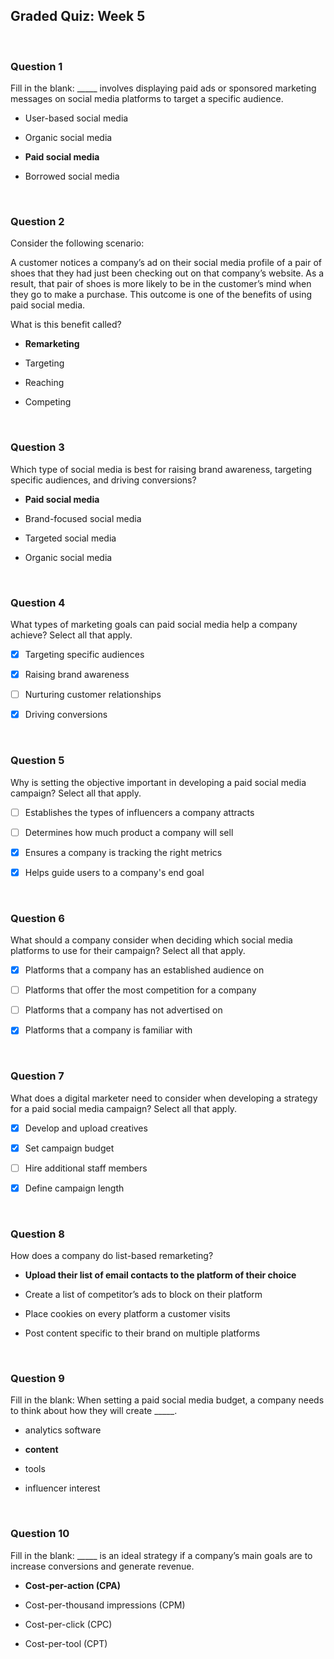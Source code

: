## Graded Quiz: Week 5

<br>

### Question 1

Fill in the blank: _____ involves displaying paid ads or sponsored marketing messages on social media platforms to target a specific audience. 

- User-based social media


- Organic social media


- **Paid social media**


- Borrowed social media

<br>

### Question 2

Consider the following scenario: 

A customer notices a company’s ad on their social media profile of a pair of shoes that they had just been checking out on that company’s website. As a result, that pair of shoes is more likely to be in the customer’s mind when they go to make a purchase. This outcome is one of the benefits of using paid social media. 

What is this benefit called?

- **Remarketing**


- Targeting


- Reaching


- Competing

<br>

### Question 3

Which type of social media is best for raising brand awareness, targeting specific audiences, and driving conversions?

- **Paid social media**


- Brand-focused social media


- Targeted social media


- Organic social media

<br>

### Question 4

What types of marketing goals can paid social media help a company achieve? Select all that apply.

+ [x] Targeting specific audiences


+ [x] Raising brand awareness


+ [ ] Nurturing customer relationships


+ [x] Driving conversions

<br>

### Question 5

Why is setting the objective important in developing a paid social media campaign? Select all that apply.

+ [ ] Establishes the types of influencers a company attracts


+ [ ] Determines how much product a company will sell


+ [x] Ensures a company is tracking the right metrics

+ [x] Helps guide users to a company's end goal

<br>

### Question 6

What should a company consider when deciding which social media platforms to use for their campaign? Select all that apply.

+ [x] Platforms that a company has an established audience on

+ [ ] Platforms that offer the most competition for a company

+ [ ] Platforms that a company has not advertised on

+ [x] Platforms that a company is familiar with

<br>

### Question 7

What does a digital marketer need to consider when developing a strategy for a paid social media campaign? Select all that apply.

+ [x] Develop and upload creatives

+ [x] Set campaign budget

+ [ ] Hire additional staff members

+ [x] Define campaign length

<br>

### Question 8

How does a company do list-based remarketing?

- **Upload their list of email contacts to the platform of their choice**


- Create a list of competitor’s ads to block on their platform


- Place cookies on every platform a customer visits


- Post content specific to their brand on multiple platforms

<br>

### Question 9

Fill in the blank: When setting a paid social media budget, a company needs to think about how they will create _____.

- analytics software


- **content**


- tools


- influencer interest

<br>

### Question 10

Fill in the blank: _____ is an ideal strategy if a company’s main goals are to increase conversions and generate revenue. 

- **Cost-per-action (CPA)**


- Cost-per-thousand impressions (CPM)


- Cost-per-click (CPC)


- Cost-per-tool (CPT)
